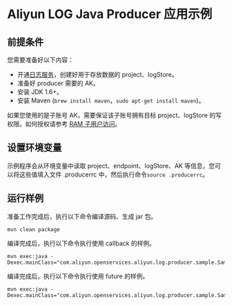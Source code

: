 # Aliyun LOG Java Producer 应用示例

## 前提条件
您需要准备好以下内容：
* 开通[日志服务](https://cn.aliyun.com/product/sls)，创建好用于存放数据的 project、logStore。
* 准备好 producer 需要的 AK。
* 安装 JDK 1.6+。
* 安装 Maven (`brew install maven`，`sudo apt-get install maven`)。

如果您使用的是子账号 AK，需要保证该子账号拥有目标 project、logStore 的写权限。如何授权请参考 [RAM 子用户访问](https://help.aliyun.com/document_detail/29049.html)。 

## 设置环境变量
示例程序会从环境变量中读取 project、endpoint、logStore、AK 等信息，您可以将这些值填入文件 .producerrc 中，然后执行命令`source .producerrc`。

## 运行样例
准备工作完成后，执行以下命令编译源码、生成 jar 包。
```
mvn clean package
```

编译完成后，执行以下命令执行使用 callback 的样例。
```
mvn exec:java -Dexec.mainClass="com.aliyun.openservices.aliyun.log.producer.sample.SampleProducerWithCallback"
```

编译完成后，执行以下命令执行使用 future 的样例。
```
mvn exec:java -Dexec.mainClass="com.aliyun.openservices.aliyun.log.producer.sample.SampleProducerWithFuture"
```




